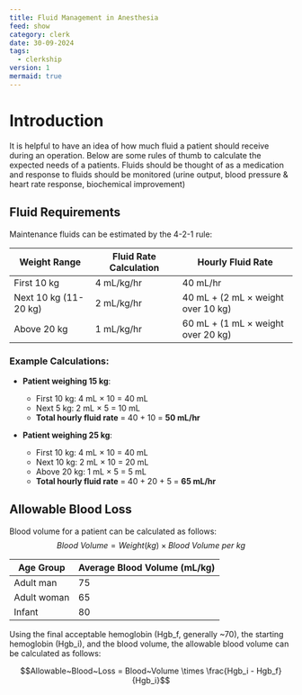 ```yaml
---
title: Fluid Management in Anesthesia
feed: show
category: clerk
date: 30-09-2024
tags:
  - clerkship
version: 1
mermaid: true
---
```

# Introduction
It is helpful to have an idea of how much fluid a patient should receive during an operation. Below are some rules of thumb to calculate the expected needs of a patients. Fluids should be thought of as a medication and response to fluids should be monitored (urine output, blood pressure & heart rate response, biochemical improvement)
## Fluid Requirements
Maintenance fluids can be estimated by the 4-2-1 rule:

| **Weight Range**          | **Fluid Rate Calculation** | **Hourly Fluid Rate**                 |
|---------------------------|----------------------------|---------------------------------------|
| First 10 kg               | 4 mL/kg/hr                 | 40 mL/hr                             |
| Next 10 kg (11-20 kg)     | 2 mL/kg/hr                 | 40 mL + (2 mL × weight over 10 kg)   |
| Above 20 kg               | 1 mL/kg/hr                 | 60 mL + (1 mL × weight over 20 kg)   |

### Example Calculations:
- **Patient weighing 15 kg**:
  - First 10 kg: 4 mL × 10 = 40 mL
  - Next 5 kg: 2 mL × 5 = 10 mL
  - **Total hourly fluid rate** = 40 + 10 = **50 mL/hr**

- **Patient weighing 25 kg**:
  - First 10 kg: 4 mL × 10 = 40 mL
  - Next 10 kg: 2 mL × 10 = 20 mL
  - Above 20 kg: 1 mL × 5 = 5 mL
  - **Total hourly fluid rate** = 40 + 20 + 5 = **65 mL/hr**

## Allowable Blood Loss
Blood volume for a patient can be calculated as follows:
$$Blood~Volume = Weight (kg) \times Blood~Volume~per~kg$$

| Age Group            | Average Blood Volume (mL/kg) |
|----------------------|------------------------------|
| Adult man            | 75                           |
| Adult woman          | 65                           |
| Infant               | 80                           |

Using the final acceptable hemoglobin (Hgb_f, generally ~70), the starting hemoglobin (Hgb_i), and the blood volume, the allowable blood volume can be calculated as follows:

$$Allowable~Blood~Loss = Blood~Volume \times \frac{Hgb_i - Hgb_f}{Hgb_i}$$

[^1]:
[^2]:
[^3]:
[^4]: